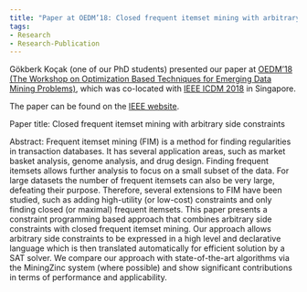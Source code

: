 ```yaml
---
title: "Paper at OEDM’18: Closed frequent itemset mining with arbitrary side constraints"
tags:
- Research
- Research-Publication
---
```


Gökberk Koçak (one of our PhD students) presented our paper at [OEDM’18 (The Workshop on Optimization Based Techniques for Emerging Data Mining Problems)](https://qizhiquan.github.io/OEDM-18/), which was co-located with [IEEE ICDM 2018](http://icdm2018.org/) in Singapore.

The paper can be found on the [IEEE website](https://ieeexplore.ieee.org/abstract/document/8637581).

Paper title: Closed frequent itemset mining with arbitrary side constraints

Abstract: Frequent itemset mining (FIM) is a method for finding regularities in transaction databases. It has several application areas, such as market basket analysis, genome analysis, and drug design. Finding frequent itemsets allows further analysis to focus on a small subset of the data. For large datasets the number of frequent itemsets can also be very large, defeating their purpose. Therefore, several extensions to FIM have been studied, such as adding high-utility (or low-cost) constraints and only finding closed (or maximal) frequent itemsets. This paper presents a constraint programming based approach that combines arbitrary side constraints with closed frequent itemset mining. Our approach allows arbitrary side constraints to be expressed in a high level and declarative language which is then translated automatically for efficient solution by a SAT solver. We compare our approach with state-of-the-art algorithms via the MiningZinc system (where possible) and show significant contributions in terms of performance and applicability.
